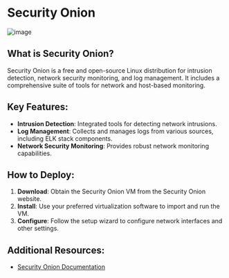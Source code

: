 # Security Onion
![image](https://github.com/phantom0004/elk-stack-tools/assets/42916447/22e42886-5240-4e6c-8300-2312a1d58393)

## What is Security Onion?
Security Onion is a free and open-source Linux distribution for intrusion detection, network security monitoring, and log management. It includes a comprehensive suite of tools for network and host-based monitoring.

## Key Features:
- **Intrusion Detection**: Integrated tools for detecting network intrusions.
- **Log Management**: Collects and manages logs from various sources, including ELK stack components.
- **Network Security Monitoring**: Provides robust network monitoring capabilities.

## How to Deploy:
1. **Download**: Obtain the Security Onion VM from the Security Onion website.
2. **Install**: Use your preferred virtualization software to import and run the VM.
3. **Configure**: Follow the setup wizard to configure network interfaces and other settings.

## Additional Resources:
- [Security Onion Documentation](https://securityonion.net/docs/)

